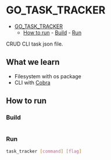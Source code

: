 # GO_TASK_TRACKER

<!--toc:start-->

- [GO_TASK_TRACKER](#gotasktracker)
  - [How to run](#how-to-run) - [Build](#build) - [Run](#run)
  <!--toc:end-->

CRUD CLI task json file.

## What we learn

- Filesystem with os package
- CLI with [Cobra](https://cobra.dev/)

## How to run

### Build

```bash make build

```

### Run

```bash
task_tracker [command] [flag]
```
